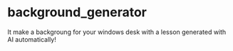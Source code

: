 # background_generator
It make a backgroung for your windows desk with a lesson generated with AI automatically!

